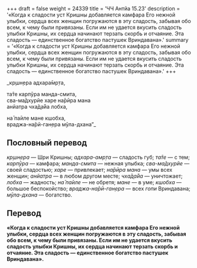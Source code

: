 +++
draft = false
weight = 24339
title = 'ЧЧ Антйа 15.23'
description = '«Когда к сладости уст Кришны добавляется камфара Его нежной улыбки, сердца всех женщин погружаются в эту сладость, забывая обо всем, к чему были привязаны. Если им не удается вкусить сладость улыбки Кришны, их сердца начинают терзать скорбь и отчаяние. Эта сладость — единственное богатство пастушек Вриндавана».'
summary = '«Когда к сладости уст Кришны добавляется камфара Его нежной улыбки, сердца всех женщин погружаются в эту сладость, забывая обо всем, к чему были привязаны. Если им не удается вкусить сладость улыбки Кришны, их сердца начинают терзать скорбь и отчаяние. Эта сладость — единственное богатство пастушек Вриндавана».'
+++

_кр̣шн̣ера адхара̄мр̣та,  
  
та̄те карпӯра манда-смита,  
сва-ма̄дхурйе харе на̄рӣра мана  
анйатра чха̄д̣а̄йа лобха,  
  
на̄ па̄иле мане кшобха,  
враджа-на̄рӣ-ган̣ера мӯла-дхана”_

## Пословный перевод

_кр̣шн̣ера_ — Шри Кришны; _адхара_\-_амр̣та_ — сладость губ; _та̄те_ — с тем; _карпӯра_ — камфара; _манда_\-_смита_ — нежная улыбка; _сва_\-_ма̄дхурйе_ — своей сладостью; _харе_ — привлекает; _на̄рӣра_ _мана_ — умы всех женщин; _анйатра_ — в любом другом месте; _чха̄д̣а̄йа_ — уничтожает; _лобха_ — жадность; _на̄_ _па̄иле_ — не обретя; _мане_ — в уме; _кшобха_ — большое беспокойство; _враджа_\-_на̄рӣ_\-_ган̣ера_ — всех _гопи_ Вриндавана; _мӯла_\-_дхана_ — богатство.

## Перевод

**«Когда к сладости уст Кришны добавляется камфара Его нежной улыбки, сердца всех женщин погружаются в эту сладость, забывая обо всем, к чему были привязаны. Если им не удается вкусить сладость улыбки Кришны, их сердца начинают терзать скорбь и отчаяние. Эта сладость — единственное богатство пастушек Вриндавана».**
